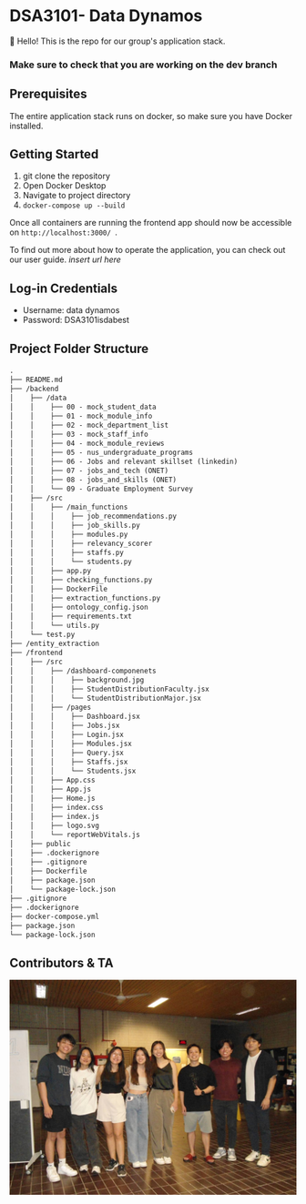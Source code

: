 # DSA3101- Data Dynamos
👋 Hello! This is the repo for our group's application stack. 

### Make sure to check that you are working on the dev branch

## Prerequisites
The entire application stack runs on docker, so make sure you have Docker installed.

## Getting Started
1. git clone the repository
2. Open Docker Desktop
3. Navigate to project directory
4. ```docker-compose up --build ```

Once all containers are running the frontend app should now be accessible on ```http://localhost:3000/ ```.

To find out more about how to operate the application, you can check out our user guide. *insert url here*

## Log-in Credentials
- Username: data dynamos
- Password: DSA3101isdabest

## Project Folder Structure
```plaintext
.
├── README.md
├── /backend
│    ├── /data
│    │    ├── 00 - mock_student_data                                            
│    │    ├── 01 - mock_module_info
│    │    ├── 02 - mock_department_list
│    │    ├── 03 - mock_staff_info
│    │    ├── 04 - mock_module_reviews
│    │    ├── 05 - nus_undergraduate_programs
│    │    ├── 06 - Jobs and relevant skillset (linkedin)
│    │    ├── 07 - jobs_and_tech (ONET)
│    │    ├── 08 - jobs_and_skills (ONET)
│    │    └── 09 - Graduate Employment Survey
|    ├── /src
│    │    ├── /main_functions
│    │    │    ├── job_recommendations.py
│    │    │    ├── job_skills.py
│    │    │    ├── modules.py
│    │    │    ├── relevancy_scorer
│    │    │    ├── staffs.py
│    │    │    └── students.py
│    │    ├── app.py
│    │    ├── checking_functions.py
│    │    ├── DockerFile
│    │    ├── extraction_functions.py
│    │    ├── ontology_config.json
│    │    ├── requirements.txt
│    │    └── utils.py
│    └── test.py
├── /entity_extraction
├── /frontend
│    ├── /src
│    │    ├── /dashboard-componenets
│    │    │    ├── background.jpg 
│    │    │    ├── StudentDistributionFaculty.jsx
│    │    │    └── StudentDistributionMajor.jsx
│    │    ├── /pages
│    │    │    ├── Dashboard.jsx
│    │    │    ├── Jobs.jsx
│    │    │    ├── Login.jsx
│    │    │    ├── Modules.jsx
│    │    │    ├── Query.jsx
│    │    │    ├── Staffs.jsx
│    │    │    └── Students.jsx
│    │    ├── App.css
│    │    ├── App.js
│    │    ├── Home.js
│    │    ├── index.css
│    │    ├── index.js
│    │    ├── logo.svg
│    │    └── reportWebVitals.js
│    ├── public
│    ├── .dockerignore
│    ├── .gitignore
│    ├── Dockerfile
│    ├── package.json
│    └── package-lock.json
├── .gitignore
├── .dockerignore
├── docker-compose.yml
├── package.json
└── package-lock.json
```

## Contributors & TA 
![Data Dynamos Team](images/dsa3101_contributors.jpg)